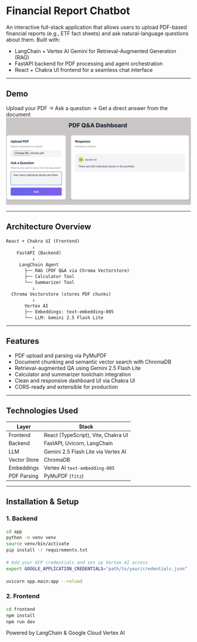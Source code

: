# Financial Report Chatbot

An interactive full-stack application that allows users to upload PDF-based financial reports (e.g., ETF fact sheets) and ask natural-language questions about them. Built with:

- LangChain + Vertex AI Gemini for Retrieval-Augmented Generation (RAG)
- FastAPI backend for PDF processing and agent orchestration
- React + Chakra UI frontend for a seamless chat interface

---

## Demo

Upload your PDF → Ask a question → Get a direct answer from the document  
![Screenshot](./demo.png)

---

## Architecture Overview

```
React + Chakra UI (Frontend)
          ↓
    FastAPI (Backend)
          ↓
     LangChain Agent
       ├── RAG (PDF Q&A via Chroma Vectorstore)
       ├── Calculator Tool
       └── Summarizer Tool
          ↓
  Chroma Vectorstore (stores PDF chunks)
          ↓
       Vertex AI
       ├── Embeddings: text-embedding-005
       └── LLM: Gemini 2.5 Flash Lite
```
---

## Features

- PDF upload and parsing via PyMuPDF
- Document chunking and semantic vector search with ChromaDB
- Retrieval-augmented QA using Gemini 2.5 Flash Lite
- Calculator and summarizer toolchain integration
- Clean and responsive dashboard UI via Chakra UI
- CORS-ready and extensible for production

---

## Technologies Used

| Layer         | Stack                                             |
|---------------|--------------------------------------------------|
| Frontend      | React (TypeScript), Vite, Chakra UI              |
| Backend       | FastAPI, Uvicorn, LangChain                      |
| LLM           | Gemini 2.5 Flash Lite via Vertex AI              |
| Vector Store  | ChromaDB                                         |
| Embeddings    | Vertex AI `text-embedding-005`                   |
| PDF Parsing   | PyMuPDF (`fitz`)                                 |

---

## Installation & Setup

### 1. Backend

```bash
cd app
python -m venv venv
source venv/bin/activate
pip install -r requirements.txt

# Add your GCP credentials and set up Vertex AI access
export GOOGLE_APPLICATION_CREDENTIALS="path/to/your/credentials.json"

uvicorn app.main:app --reload
```
### 2. Frontend
```bash
cd frontend
npm install
npm run dev
```

Powered by LangChain & Google Cloud Vertex AI

